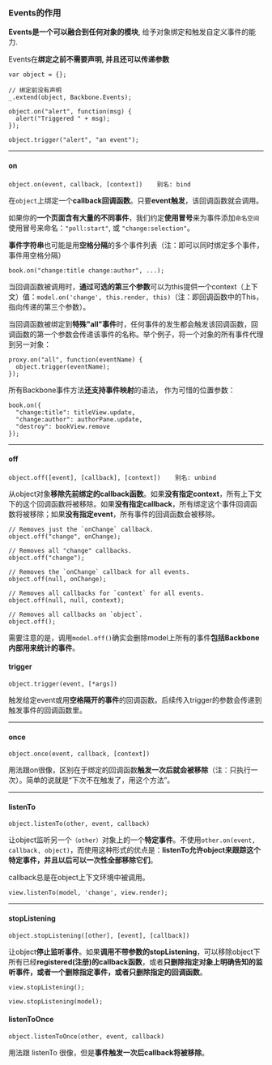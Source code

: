 ### Events的作用

**Events是一个可以融合到任何对象的模块**, 给予对象绑定和触发自定义事件的能力. 

Events在**绑定之前不需要声明, 并且还可以传递参数**

```
var object = {};

// 绑定前没有声明
_.extend(object, Backbone.Events);

object.on("alert", function(msg) {
  alert("Triggered " + msg);
});

object.trigger("alert", "an event");
```

---

#### on
```
object.on(event, callback, [context])    别名: bind
```

在`object`上绑定一个**callback回调函数**。只要**event触发**，该回调函数就会调用。

如果你的**一个页面含有大量的不同事件**，我们约定**使用冒号**来为事件添加`命名空间`使用冒号来命名：`"poll:start"`, 或 `"change:selection"`。

**事件字符串**也可能是用**空格分隔**的多个事件列表（注：即可以同时绑定多个事件，事件用空格分隔）

```
book.on("change:title change:author", ...);
```

当回调函数被调用时，**通过可选的第三个参数**可以为this提供一个context（上下文）值：`model.on('change', this.render, this)`（注：即回调函数中的This，指向传递的第三个参数）。

当回调函数被绑定到**特殊"all"事件**时，任何事件的发生都会触发该回调函数，回调函数的第一个参数会传递该事件的名称。举个例子，将一个对象的所有事件代理到另一对象：

```
proxy.on("all", function(eventName) {
  object.trigger(eventName);
});
```

所有Backbone事件方法**还支持事件映射**的语法， 作为可惜的位置参数：

```
book.on({
  "change:title": titleView.update,
  "change:author": authorPane.update,
  "destroy": bookView.remove
});

```

---

#### off
```
object.off([event], [callback], [context])    别名: unbind
```


从object对象**移除先前绑定的callback函数**。如果**没有指定context**，所有上下文下的这个回调函数将被移除。如果**没有指定callback**，所有绑定这个事件回调函数将被移除；如果**没有指定event**，所有事件的回调函数会被移除。

```
// Removes just the `onChange` callback.
object.off("change", onChange);

// Removes all "change" callbacks.
object.off("change");

// Removes the `onChange` callback for all events.
object.off(null, onChange);

// Removes all callbacks for `context` for all events.
object.off(null, null, context);

// Removes all callbacks on `object`.
object.off();

```
需要注意的是，调用`model.off()`确实会删除model上所有的事件**包括Backbone内部用来统计的事件**。

#### trigger
```
object.trigger(event, [*args])
```
触发给定event或用**空格隔开的事件**的回调函数。后续传入trigger的参数会传递到触发事件的回调函数里。

---

#### once
```
object.once(event, callback, [context])
```

用法跟on很像，区别在于绑定的回调函数**触发一次后就会被移除**（注：只执行一次）。简单的说就是“下次不在触发了，用这个方法”。

---
#### listenTo
```
object.listenTo(other, event, callback)
```

让object监听另一个`（other）`对象上的一个**特定事件**。不使用`other.on(event, callback, object)`，而使用这种形式的优点是：**listenTo允许object来跟踪这个特定事件，并且以后可以一次性全部移除它们**。

callback总是在object上下文环境中被调用。

```
view.listenTo(model, 'change', view.render);
```

---

#### stopListening
```
object.stopListening([other], [event], [callback])
```

让object**停止监听事件**。如果**调用不带参数的stopListening**，可以移除object下所有已经**registered(注册)的callback函数**，或者**只删除指定对象上明确告知的监听事件，或者一个删除指定事件，或者只删除指定的回调函数**。

```
view.stopListening();

view.stopListening(model);

```

#### listenToOnce
```
object.listenToOnce(other, event, callback)
```

用法跟 listenTo 很像，但是**事件触发一次后callback将被移除**。


